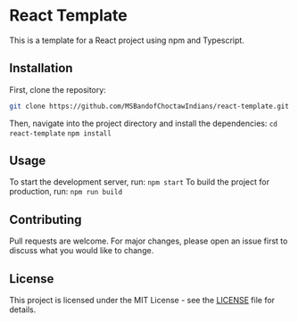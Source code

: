 # React Template

This is a template for a React project using npm and Typescript.

## Installation

First, clone the repository:

```bash
git clone https://github.com/MSBandofChoctawIndians/react-template.git
```

Then, navigate into the project directory and install the dependencies:
`cd react-template`
`npm install`

## Usage

To start the development server, run:
`npm start`
To build the project for production, run:
`npm run build`

## Contributing

Pull requests are welcome. For major changes, please open an issue first to discuss what you would like to change.

## License

This project is licensed under the MIT License - see the [LICENSE](https://opensource.org/licenses/MIT) file for details.
